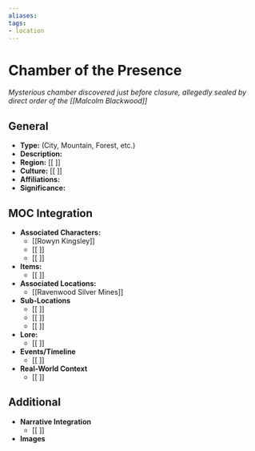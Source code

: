 ```yaml
---
aliases:
tags: 
- location
---
```

# Chamber of the Presence 
*Mysterious chamber discovered just before closure, allegedly sealed by direct order of the [[Malcolm Blackwood]]*

## General

- **Type:** (City, Mountain, Forest, etc.) 
- **Description:**
- **Region:** [[ ]] 
- **Culture:** [[ ]] 
- **Affiliations:**
- **Significance:** 

## MOC Integration

- **Associated Characters:**
	- [[Rowyn Kingsley]]
	- [[ ]]
	- [[ ]]
- **Items:**
	- [[ ]]
- **Associated Locations:** 
	- [[Ravenwood Silver Mines]]
- **Sub-Locations**
	- [[ ]]
	- [[ ]]
	- [[ ]]
- **Lore:**
	- [[ ]]
- **Events/Timeline**
	- [[ ]]
- **Real-World Context**
	- [[ ]]

## Additional

- **Narrative Integration**
	- [[ ]]
- **Images**